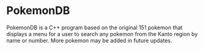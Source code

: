 # PokemonDB
PokemonDB is a C++ program based on the original 151 pokemon that displays a menu for a user to search any pokemon from the Kanto region by name or number. More pokemon may be added in future updates.
